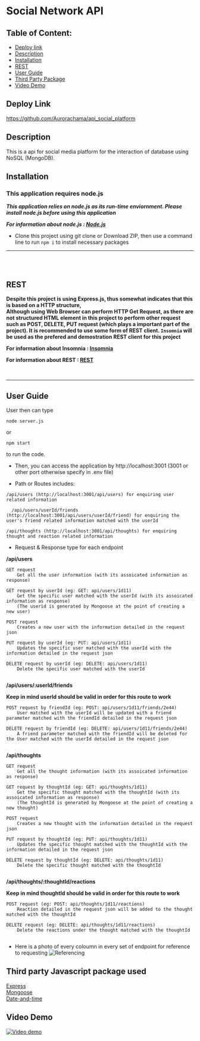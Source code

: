 
# Social Network API

## Table of Content: 
* [Deploy link](#Deploy-link)
* [Description](#Description)
* [Installation](#Installation)
* [REST](#rest)
* [User Guide](#User-Guide)
* [Third Party Package](#Third-party-package-used)
* [Video Demo](#Video-demo)

## Deploy Link
https://github.com/Aurorachama/api_social_platform

## Description 

This is a api for social media platform for the interaction of database using NoSQL (MongoDB).

## Installation 
### This application requires node.js

***This application relies on node.js as its run-time enviornment. Please install node.js before using this application***

***For information about node.js : [Node.js](https://nodejs.org/)***
* Clone this project using git clone <url> or Download ZIP, then use a command line to  run ``` npm i ``` to install necessary packages
---
<br>
<br>

## REST
**Despite this project is using Express.js, thus somewhat indicates that this is based on a HTTP structure,** <br>
**Although using Web Browser can perform HTTP Get Request, as there are not structured HTML element in this project to perform other request such as POST, DELETE, PUT request (which plays a important part of the project). It is recommended to use some form of REST client. `Insomnia` will be used as the prefered and demostration REST client for this project**

**For information about Insomnia : [Insomnia](https://insomnia.rest/)**

**For information about REST : [REST](https://developer.mozilla.org/en-US/docs/Glossary/REST)**

<br>

---

## User Guide
User then can type 
``` 
node server.js
```
or 
``` 
npm start
```
to run the code. 

* Then, you can access the application by http://localhost:3001 (3001 or other port otherwise specify in .env file)

* Path or Routes includes:
```
/api/users (http://localhost:3001/api/users) for enquiring user related information
  
  /api/users/userId/friends (http://localhost:3001/api/users/userId/friend) for enquiring the user's friend related information matched with the userId

/api/thoughts (http://localhost:3001/api/thoughts) for enquiring thought and reaction related information

```

* Request & Response type for each endpoint

**/api/users**

```
GET request
    Get all the user information (with its assoicated information as response)

GET request by userId (eg: GET: api/users/1d11)
    Get the specific user matched with the userId (with its assoicated information as response)
    (The userid is generated by Mongoose at the point of creating a new user)

POST request
    Creates a new user with the information detailed in the request json

PUT request by userId (eg: PUT: api/users/1d11)
    Updates the specific user matched with the userId with the information detailed in the request json

DELETE request by userId (eg: DELETE: api/users/1d11)
    Delete the specific user matched with the userId
  
```

**/api/users/:userId/friends**
  
  **Keep in mind userId should be valid in order for this route to work** 

```
POST request by friendId (eg: POST: api/users/1d11/friends/2e44)
    User matched with the userId will be updated with a friend parameter matched with the friendId detailed in the request json

DELETE request by friendId (eg: DELETE: api/users/1d11/friends/2e44)
    A friend parameter matched with the friendId will be deleted for the User matched with the userId detailed in the request json
  
```
  
**/api/thoughts**

```
GET request
    Get all the thought information (with its assoicated information as response)

GET request by thoughtId (eg: GET: api/thoughts/1d11)
    Get the specific thought matched with the thoughtId (with its assoicated information as response)
    (The thoughtId is generated by Mongoose at the point of creating a new thought)

POST request
    Creates a new thought with the information detailed in the request json

PUT request by thoughtId (eg: PUT: api/thoughts/1d11)
    Updates the specific thought matched with the thoughtId with the information detailed in the request json

DELETE request by thoughtId (eg: DELETE: api/thoughts/1d11)
    Delete the specific thought matched with the thoughtId
  
```
  
**/api/thoughts/:thoughtId/reactions**
  
  **Keep in mind thoughtId should be valid in order for this route to work** 

```
POST request (eg: POST: api/thoughts/1d11/reactions)
    Reaction detailed in the request json will be added to the thought matched with the thoughtId

DELETE request (eg: DELETE: api/thoughts/1d11/reactions)
    Delete the reactions under the thought matched with the thoughtId
  
```
  
  
* Here is a photo of every coloumn in every set of endpoint for reference to requesting
![Referencing](./coloumn-ref.png)


## Third party Javascript package used
[Express](https://github.com/expressjs/express) <br>
[Mongoose](https://github.com/Automattic/mongoose) <br>
[Date-and-time](https://github.com/knowledgecode/date-and-time) <br>

## Video Demo
[![Video demo](./start.png)](https://watch.screencastify.com/v/hkzHpuGb6RB14ZaQn2Do)
